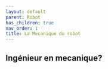 ```yaml
---
layout: default
parent: Robot
has_children: true
nav_order: 1
title: La Mecanique du robot
---
```

## Ingénieur en mecanique?


